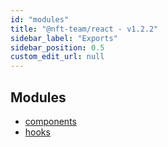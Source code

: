 ```yaml
---
id: "modules"
title: "@nft-team/react - v1.2.2"
sidebar_label: "Exports"
sidebar_position: 0.5
custom_edit_url: null
---
```


## Modules

- [components](modules/components.md)
- [hooks](modules/hooks.md)

